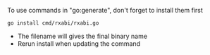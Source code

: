 To use commands in "go:generate", don't forget to install them first

```
go install cmd/rxabi/rxabi.go
```

- The filename will gives the final binary name
- Rerun install when updating the command